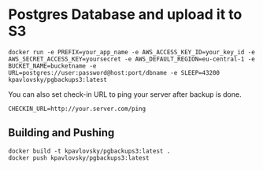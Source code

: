 # Postgres Database and upload it to S3

```
docker run -e PREFIX=your_app_name -e AWS_ACCESS_KEY_ID=your_key_id -e AWS_SECRET_ACCESS_KEY=yoursecret -e AWS_DEFAULT_REGION=eu-central-1 -e BUCKET_NAME=bucketname -e URL=postgres://user:password@host:port/dbname -e SLEEP=43200 kpavlovsky/pgbackups3:latest
```


You can also set check-in URL to ping your server after backup is done.

```
CHECKIN_URL=http://your.server.com/ping
``` 


## Building and Pushing

```
docker build -t kpavlovsky/pgbackups3:latest .
docker push kpavlovsky/pgbackups3:latest
```